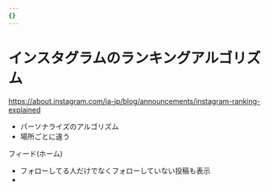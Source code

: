 ```yaml
---
{}
---
```

# インスタグラムのランキングアルゴリズム

https://about.instagram.com/ja-jp/blog/announcements/instagram-ranking-explained

- パーソナライズのアルゴリズム
- 場所ごとに違う

フィード(ホーム)

- フォローしてる人だけでなくフォローしていない投稿も表示  
-